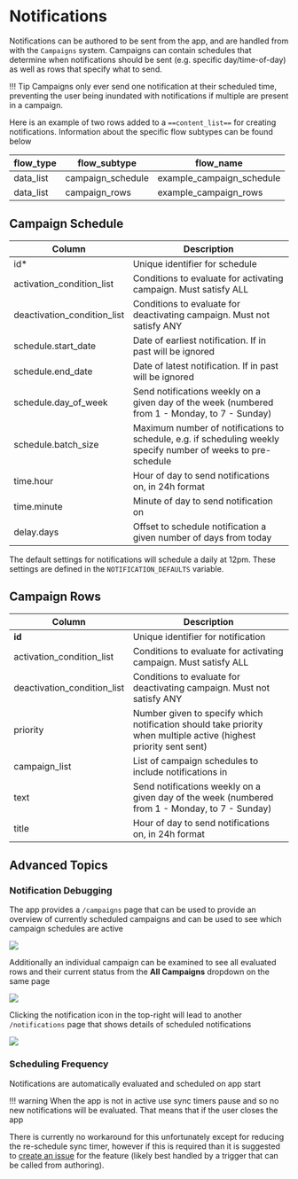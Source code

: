 #  Notifications

Notifications can be authored to be sent from the app, and are handled from with the `Campaigns` system. Campaigns can contain schedules that determine when notifications should be sent (e.g. specific day/time-of-day) as well as rows that specify what to send. 

!!! Tip
    Campaigns only ever send one notification at their scheduled time, preventing the user being inundated with notifications if multiple are present in a campaign.

Here is an example of two rows added to a `==content_list==` for creating notifications. Information about the specific flow subtypes can be found below

| flow_type | flow_subtype      | flow_name |
| --------- | ------------      | --------- |
|data_list	| campaign_schedule	| example_campaign_schedule |
|data_list	| campaign_rows	    | example_campaign_rows |

## Campaign Schedule

| Column            | Description |
| -----------     | ----------- |
| id*                            | Unique identifier for schedule |
| activation_condition_list     | Conditions to evaluate for activating campaign. Must satisfy ALL |
| deactivation_condition_list   | Conditions to evaluate for deactivating campaign. Must not satisfy ANY |
| schedule.start_date           | Date of earliest notification. If in past will be ignored |
| schedule.end_date             | Date of latest notification. If in past will be ignored |
| schedule.day_of_week          | Send notifications weekly on a given day of the week (numbered from 1 - Monday, to 7 - Sunday) |
| schedule.batch_size           | Maximum number of notifications to schedule, e.g. if scheduling weekly specify number of weeks to pre-schedule |
| time.hour                     | Hour of day to send notifications on, in 24h format       |
| time.minute                   | Minute of day to send notification on |
| delay.days                    | Offset to schedule notification a given number of days from today |

The default settings for notifications will schedule a daily at 12pm. These settings are defined in the `NOTIFICATION_DEFAULTS` variable.

## Campaign Rows

| Column            | Description |
| -----------     | ----------- |
| **id**                            | Unique identifier for notification |
| activation_condition_list     | Conditions to evaluate for activating campaign. Must satisfy ALL |
| deactivation_condition_list   | Conditions to evaluate for deactivating campaign. Must not satisfy ANY |
| priority           | Number given to specify which notification should take priority when multiple active (highest priority sent sent) |
| campaign_list             | List of campaign schedules to include notifications in |
| text          | Send notifications weekly on a given day of the week (numbered from 1 - Monday, to 7 - Sunday) |
| title                     | Hour of day to send notifications on, in 24h format       |

## Advanced Topics

### Notification Debugging
The app provides a `/campaigns` page that can be used to provide an overview of currently scheduled campaigns and can be used to see which campaign schedules are active

![](./images/notifications-campaigns-screen.png)

Additionally an individual campaign can be examined to see all evaluated rows and their current status from the **All Campaigns** dropdown on the same page

![](images/notifications-campaign-dropdown.png)

Clicking the notification icon in the top-right will lead to another `/notifications` page that shows details of scheduled notifications

![](./images/notifications-debug-screen.png)


### Scheduling Frequency
Notifications are automatically evaluated and scheduled on app start

!!! warning
    When the app is not in active use sync timers pause and so no new notifications will be evaluated. That means that if the user closes the app 

There is currently no workaround for this unfortunately except for reducing the re-schedule sync timer, however if this is required than it is suggested to [create an issue](https://github.com/IDEMSInternational/open-app-builder/issues/new/choose) for the feature (likely best handled by a trigger that can be called from authoring).